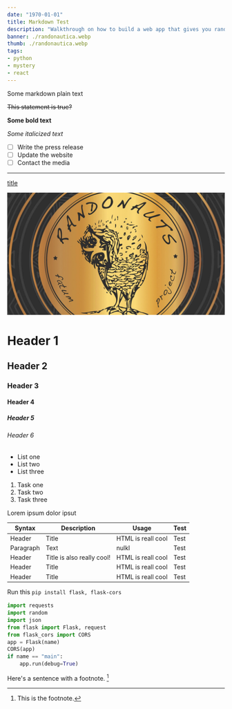 ```yaml
---
date: "1970-01-01"
title: Markdown Test
description: "Walkthrough on how to build a web app that gives you random locations to ... explore?"
banner: ./randonautica.webp
thumb: ./randonautica.webp
tags: 
- python
- mystery
- react
---
```


Some markdown plain text

~~This statement is true?~~

**Some bold text**

*Some italicized text*

- [ ] Write the press release
- [ ] Update the website
- [ ] Contact the media

---

[title](https://example.com)

![alt text](./randonautica.webp)

# Header 1
## Header 2
### Header 3
#### Header 4
##### Header 5
###### Header 6

- List one
- List two
- List three

1. Task one
2. Task two
3. Task three

<Spoiler title="Hello">
Lorem ipsum dolor ipsut
</Spoiler>


| Syntax | Description | Usage | Test |
| --- | --- | --- | --- |
| Header | Title | HTML is reall cool | Test |
| Paragraph | Text | nulkl | Test |
| Header | Title is also really cool! | HTML is reall cool | Test |
| Header | Title | HTML is reall cool |  Test |
| Header | Title | HTML is reall cool |  Test |

Run this `pip install flask, flask-cors`

```python
import requests
import random
import json
from flask import Flask, request 
from flask_cors import CORS
app = Flask(name)
CORS(app)
if name == "main":
    app.run(debug=True)
```


Here's a sentence with a footnote. [^1]

[^1]: This is the footnote.